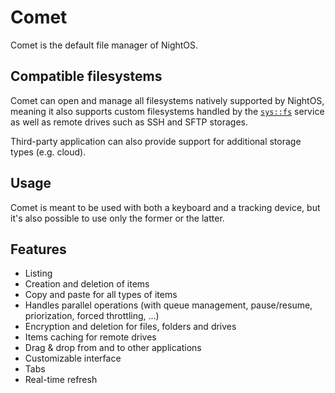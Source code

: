 # Comet

Comet is the default file manager of NightOS.

## Compatible filesystems

Comet can open and manage all filesystems natively supported by NightOS, meaning it also supports custom filesystems handled by the [`sys::fs`](../specs/services/fs.md) service as well as remote drives such as SSH and SFTP storages.

Third-party application can also provide support for additional storage types (e.g. cloud).

## Usage

Comet is meant to be used with both a keyboard and a tracking device, but it's also possible to use only the former or the latter.

## Features

- Listing
- Creation and deletion of items
- Copy and paste for all types of items
- Handles parallel operations (with queue management, pause/resume, priorization, forced throttling, ...)
- Encryption and deletion for files, folders and drives
- Items caching for remote drives
- Drag & drop from and to other applications
- Customizable interface
- Tabs
- Real-time refresh
